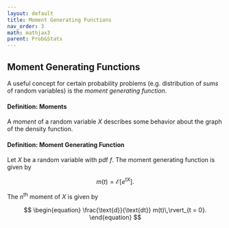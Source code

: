 ```yaml
---
layout: default
title: Moment Generating Functions
nav_order: 3
math: mathjax3
parent: Prob&Stats
---
```


## Moment Generating Functions
A useful concept for certain probability problems (e.g. distribution of _sums_ of random variables) is the _moment generating function_.

#### Definition: Moments
A _moment_ of a random variable $X$ describes some behavior about the graph of the density function.

#### Definition: Moment Generating Function
Let $X$ be a random variable with pdf $f$. The moment generating function is given by

$$
\begin{equation}
m(t) = \mathcal{E}\left[e^{tX}\right].
\end{equation}
$$

The $n^{\text{th}}$ moment of $X$ is given by

$$
\begin{equation}
\frac{\text{d}}{\text{dt}} m(t)\,\rvert_{t = 0}.
\end{equation}
$$